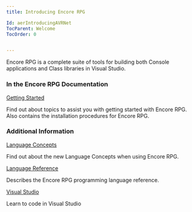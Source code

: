 ```yaml
---
title: Introducing Encore RPG

Id: aerIntroducingAVRNet
TocParent: Welcome
TocOrder: 0


---
```



Encore RPG is a complete suite of tools for building both Console applications and Class libraries in Visual Studio.


### In the Encore RPG Documentation

[Getting Started](/manuals/getting-started/GettingStartedMain.html)

Find out about topics to assist you with getting started with Encore RPG. Also contains the installation
                procedures for Encore RPG.



### Additional Information


[Language Concepts](ecrConLanguageConceptsMain.html)

Find out about the new Language Concepts when using Encore RPG.


[Language Reference](ecrLrfLangRefMain.html)

Describes the Encore RPG programming language reference.


[Visual Studio](//visualstudio.microsoft.com/vs/getting-started/)

Learn to code in Visual Studio

